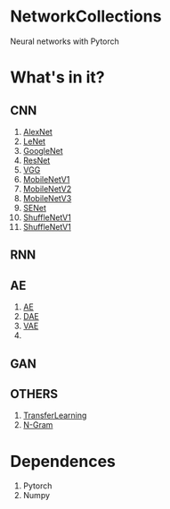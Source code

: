# NetworkCollections
Neural networks with Pytorch

# What's in it?
## CNN
1. [AlexNet](https://github.com/Ryuk17/NetworkCollections/blob/master/CNN/AlexNet.py)
2. [LeNet](https://github.com/Ryuk17/NetworkCollections/blob/master/CNN/LeNet.py)
3. [GoogleNet](https://github.com/Ryuk17/NetworkCollections/blob/master/CNN/models/GoogleNet.py)
4. [ResNet](https://github.com/Ryuk17/NetworkCollections/blob/master/CNN/ResNet.py)
5. [VGG](https://github.com/Ryuk17/NetworkCollections/blob/master/CNN/VGG.py)
6. [MobileNetV1](https://github.com/Ryuk17/NetworkCollections/blob/master/CNN/MobileNetV1.py)
7. [MobileNetV2](https://github.com/Ryuk17/NetworkCollections/blob/master/CNN/MobileNetV2.py)
8. [MobileNetV3](https://github.com/Ryuk17/NetworkCollections/blob/master/CNN/MobileNetV3.py)
9. [SENet](https://github.com/Ryuk17/NetworkCollections/blob/master/CNN/SENet.py)
10. [ShuffleNetV1](https://github.com/Ryuk17/NetworkCollections/blob/master/CNN/ShuffleNetV1.py)
11. [ShuffleNetV1](https://github.com/Ryuk17/NetworkCollections/blob/master/CNN/ShuffleNetV2.py)
## RNN

## AE
1. [AE]()
2. [DAE]()
3. [VAE](https://github.com/DandelionLau/NetworkCollections/blob/master/AE/VAE.py)
4. []()

## GAN

## OTHERS
1. [TransferLearning](https://github.com/DandelionLau/NetworkCollections/blob/master/OTHERS/TransferLearning.py)
2. [N-Gram](https://github.com/DandelionLau/NetworkCollections/blob/master/OTHERS/N-Gram.py)


# Dependences
1. Pytorch
2. Numpy
